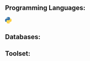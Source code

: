 ## Programming Languages:
<a href="https://www.python.org/" title="Python"><img src="./icons/python.svg" alt="Python" width="21" height="21"></a>

## Databases:

## Toolset:




